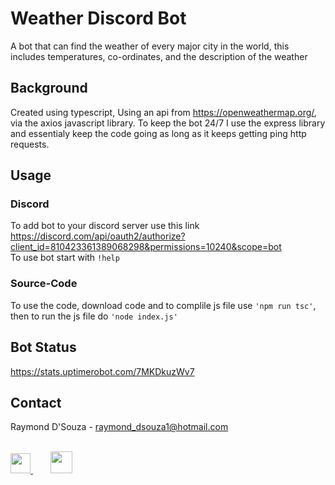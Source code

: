 
# Weather Discord Bot
A bot that can find the weather of every major city in the world, this includes temperatures, co-ordinates, and the description of the weather
## Background
Created using typescript, Using an api from https://openweathermap.org/, via the axios javascript library. To keep the bot 24/7 I use the express library and essentialy keep the code going as long as it keeps getting ping http requests.
## Usage

### Discord
To add bot to your discord server use this link <br> https://discord.com/api/oauth2/authorize?client_id=810423361389068298&permissions=10240&scope=bot <br>
To use bot start with ```!help```

### Source-Code
To use the code, download code and to complile js file use `'npm run tsc'`, then to run the js file do `'node index.js'`

## Bot Status
https://stats.uptimerobot.com/7MKDkuzWv7

<!-- CONTACT -->
<div id="contact">
  <h2>Contact </h2> 

Raymond D'Souza - raymond_dsouza1@hotmail.com
<br>
<br>

<a  href="https://linkedin.com/in/raymond-dsouza">
<img height="32" width="32" src="https://www.iconsdb.com/icons/preview/white/linkedin-xxl.png"/> 
</a>
&nbsp&nbsp&nbsp&nbsp&nbsp&nbsp
<a href="https://www.hackerrank.com/raymond_dsouza1">
<img height="35" width="35" src="https://i.ibb.co/LzHw3hm/hackerrank-1.png"/>  

</div>
